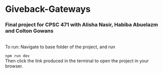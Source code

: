 # Giveback-Gateways

### Final project for CPSC 471 with Alisha Nasir, Habiba Abuelazm and Colton Gowans

<br>
To run: Navigate to base folder of the project, and run <br>

`npm run dev`
<br>
Then click the link produced in the terminal to open the project in your browser.
